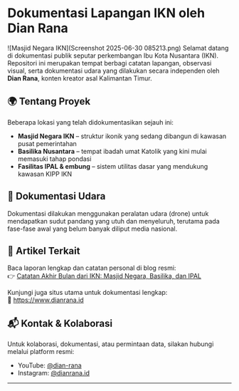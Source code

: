 # Dokumentasi Lapangan IKN oleh Dian Rana

![Masjid Negara IKN](Screenshot 2025-06-30 085213.png)
Selamat datang di dokumentasi publik seputar perkembangan Ibu Kota Nusantara (IKN).  
Repositori ini merupakan tempat berbagi catatan lapangan, observasi visual, serta dokumentasi udara yang dilakukan secara independen oleh **Dian Rana**, konten kreator asal Kalimantan Timur.

## 🌍 Tentang Proyek
Beberapa lokasi yang telah didokumentasikan sejauh ini:
- **Masjid Negara IKN** – struktur ikonik yang sedang dibangun di kawasan pusat pemerintahan
- **Basilika Nusantara** – tempat ibadah umat Katolik yang kini mulai memasuki tahap pondasi
- **Fasilitas IPAL & embung** – sistem utilitas dasar yang mendukung kawasan KIPP IKN

## 📸 Dokumentasi Udara
Dokumentasi dilakukan menggunakan peralatan udara (drone) untuk mendapatkan sudut pandang yang utuh dan menyeluruh, terutama pada fase-fase awal yang belum banyak diliput media nasional.

## 📖 Artikel Terkait
Baca laporan lengkap dan catatan personal di blog resmi:  
👉 [Catatan Akhir Bulan dari IKN: Masjid Negara, Basilika, dan IPAL](https://www.dianrana.id/2025/06/catatan-akhir-bulan-dari-ikn-masjid.html)

Kunjungi juga situs utama untuk dokumentasi lengkap:  
🔗 https://www.dianrana.id

## 📬 Kontak & Kolaborasi
Untuk kolaborasi, dokumentasi, atau permintaan data, silakan hubungi melalui platform resmi:  
- YouTube: [@dian-rana](https://youtube.com/@dian-rana)  
- Instagram: [@dianrana.id](https://instagram.com/dianrana.id)

---

